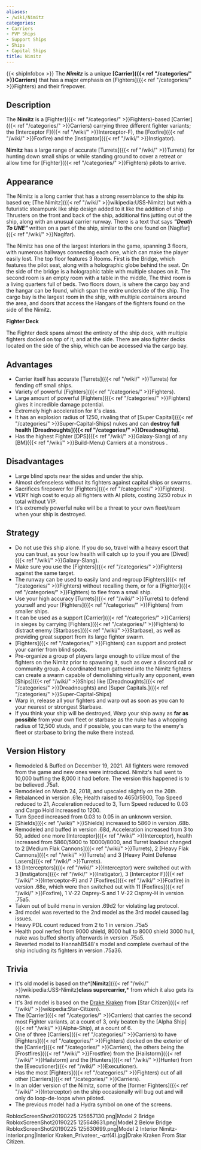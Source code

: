```yaml
---
aliases:
- /wiki/Nimitz
categories:
- Carriers
- PVP Ships
- Support Ships
- Ships
- Capital Ships
title: Nimitz
---
```


{{< shipInfobox >}} The **_Nimitz_** is a unique **[Carrier]({{< ref "/categories/" >}}Carriers)** that has a major emphasis on [Fighters]({{< ref "/categories/" >}}Fighters) and their firepower.

## Description

The **Nimitz** is a [Fighter]({{< ref "/categories/" >}}Fighters)-based [Carrier]({{< ref "/categories/" >}}Carriers) carrying three different fighter variants; the [Interceptor F]({{< ref "/wiki/" >}}Interceptor-F), the [Foxfire]({{< ref "/wiki/" >}}Foxfire) and the [Instigator]({{< ref "/wiki/" >}}Instigator).

**Nimitz** has a large range of accurate [Turrets]({{< ref "/wiki/" >}}Turrets) for hunting down small ships or while standing ground to cover a retreat or allow time for [Fighter]({{< ref "/categories/" >}}Fighters) pilots to arrive.

## Appearance

The Nimitz is a long carrier that has a strong resemblance to the ship its based on; [The Nimitz]({{< ref "/wiki/" >}}wikipedia:USS-Nimitz) but with a futuristic steampunk like ship design added to it like the addition of ship Thrusters on the front and back of the ship, additional fins jutting out of the ship, along with an unusual carrier runway. There is a text that says ***"*Death To UNE*"*** written on a part of the ship, similar to the one found on [Naglfar]({{< ref "/wiki/" >}}Naglfar).

The Nimitz has one of the largest interiors in the game, spanning 3 floors, with numerous hallways connecting each one, which can make the player easily lost. The top floor features 3 Rooms. First is the Bridge, which features the pilot seat, along with a holographic globe behind the seat. On the side of the bridge is a holographic table with multiple shapes on it. The second room is an empty room with a table in the middle, The third room is a living quarters full of beds. Two floors down, is where the cargo bay and the hangar can be found, which span the entire underside of the ship. The cargo bay is the largest room in the ship, with multiple containers around the area, and doors that access the Hangars of the fighters found on the side of the Nimitz.

**Fighter Deck**

The Fighter deck spans almost the entirety of the ship deck, with multiple fighters docked on top of it, and at the side. There are also fighter decks located on the side of the ship, which can be accessed via the cargo bay.

## Advantages

- Carrier itself has accurate [Turrets]({{< ref "/wiki/" >}}Turrets) for fending off small ships.
- Variety of powerful [Fighters]({{< ref "/categories/" >}}Fighters).
- Large amount of powerful [Fighters]({{< ref "/categories/" >}}Fighters) gives it incredible damage potential.
- Extremely high acceleration for it's class.
- It has an explosion radius of 1250, rivaling that of [Super Capital]({{< ref "/categories/" >}}Super-Capital-Ships) nukes and can **destroy full health [Dreadnoughts]({{< ref "/categories/" >}}Dreadnoughts)**.
- Has the highest Fighter [DPS]({{< ref "/wiki/" >}}Galaxy-Slang) of any [BM]({{< ref "/wiki/" >}}Build-Menu) Carriers at a monstrous .

## Disadvantages

- Large blind spots near the sides and under the ship.
- Almost defenseless without its fighters against capital ships or swarms.
- Sacrifices firepower for [Fighters]({{< ref "/categories/" >}}Fighters).
- VERY high cost to equip all fighters with AI pilots, costing 3250 robux in total without VIP.
- It's extremely powerful nuke will be a threat to your own fleet/team when your ship is destroyed.

## Strategy

- Do not use this ship alone. If you do so, travel with a heavy escort that you can trust, as your low health will catch up to you if you are [Dived]({{< ref "/wiki/" >}}Galaxy-Slang).
- Make sure you use the [Fighters]({{< ref "/categories/" >}}Fighters) against the same target.
- The runway can be used to easily land and regroup [Fighters]({{< ref "/categories/" >}}Fighters) without recalling them, or for a [Fighter]({{< ref "/categories/" >}}Fighters) to flee from a small ship.
- Use your high accuracy [Turrets]({{< ref "/wiki/" >}}Turrets) to defend yourself and your [Fighters]({{< ref "/categories/" >}}Fighters) from smaller ships.
- It can be used as a support [Carrier]({{< ref "/categories/" >}}Carriers) in sieges by carrying [Fighters]({{< ref "/categories/" >}}Fighters) to distract enemy [Starbases]({{< ref "/wiki/" >}}Starbase), as well as providing great support from its large fighter swarm.
- [Fighters]({{< ref "/categories/" >}}Fighters) can support and protect your carrier from blind spots.
- Pre-organize a group of players large enough to utilize most of the fighters on the Nimitz prior to spawning it, such as over a discord call or community group. A coordinated team gathered into the Nimitz fighters can create a swarm capable of demolishing virtually any opponent, even [Ships]({{< ref "/wiki/" >}}Ships) like [Dreadnoughts]({{< ref "/categories/" >}}Dreadnoughts) and [Super Capitals.]({{< ref "/categories/" >}}Super-Capital-Ships)
- Warp in, release all your fighters and warp out as soon as you can to your nearest or strongest Starbase.
- If you think your ship will be destroyed, Warp your ship away as **far as possible** from your own fleet or starbase as the nuke has a whopping radius of 12,500 studs, and if possible, you can warp to the enemy's fleet or starbase to bring the nuke there instead.

## Version History 

- Remodeled & Buffed on December 19, 2021. All fighters were removed from the game and new ones were introduced. Nimitz's hull went to 10,000 buffing the 8,000 it had before. The version this happened is to be believed .75a1.
- Remodeled on March 24, 2018, and upscaled slightly on the 26th.
- Rebalanced in version .61e; Health raised to 4650/5900, Top Speed reduced to 21, Acceleration reduced to 3, Turn Speed reduced to 0.03 and Cargo Hold increased to 1200.
- Turn Speed increased from 0.03 to 0.05 in an unknown version.
- [Shields]({{< ref "/wiki/" >}}Shields) increased to 5860 in version .68b.
- Remodeled and buffed in version .68d, Acceleration increased from 3 to 50, added one more [Interceptor]({{< ref "/wiki/" >}}Interceptor), health increased from 5860/5900 to 10000/8000, and Turret loadout changed to 2 [Medium Flak Cannons]({{< ref "/wiki/" >}}Turrets), 2 [Heavy Flak Cannons]({{< ref "/wiki/" >}}Turrets) and 3 [Heavy Point Defense Lasers]({{< ref "/wiki/" >}}Turrets).
- 13 [Interceptors]({{< ref "/wiki/" >}}Interceptor) were switched out with 3 [Instigators]({{< ref "/wiki/" >}}Instigator), 3 [Interceptor F]({{< ref "/wiki/" >}}Interceptor-F) and 7 [Foxfires]({{< ref "/wiki/" >}}Foxfire) in version .68e, which were then switched out with 11 [Foxfires]({{< ref "/wiki/" >}}Foxfire), 1 V-22 Osprey-S and 1 V-22 Osprey-H in version .75a5.
- Taken out of build menu in version .69d2 for violating lag protocol.
- 3rd model was reverted to the 2nd model as the 3rd model caused lag issues.
- Heavy PDL count reduced from 2 to 1 in version .75a5
- Health pool nerfed from 9000 shield, 8000 hull to 8000 shield 3000 hull, nuke was buffed shortly afterwards in version .75a5.
- Reverted model to HannahB548's model and complete overhaul of the ship including its fighters in version .75a36.

## Trivia

- It's old model is based on the*[**Nimitz**]({{< ref "/wiki/" >}}wikipedia:USS-Nimitz)**class supercarrier,*** from which it also gets its name.
- It's 3rd model is based on the [Drake Kraken](https://starcitizen.fandom.com/wiki/Kraken) from [Star Citizen]({{< ref "/wiki/" >}}wikipedia:Star-Citizen).
- The [Carrier]({{< ref "/categories/" >}}Carriers) that carries the second most Fighter variants, at a count of 3, only beaten by the [Alpha Ship]({{< ref "/wiki/" >}}Alpha-Ship), at a count of 6.
- One of three [Carriers]({{< ref "/categories/" >}}Carriers) to have [Fighters]({{< ref "/categories/" >}}Fighters) docked on the exterior of the [Carrier]({{< ref "/categories/" >}}Carriers), the others being the [Frostfires]({{< ref "/wiki/" >}}Frostfire) from the [Hailstorm]({{< ref "/wiki/" >}}Hailstorm) and the [Hunters]({{< ref "/wiki/" >}}Hunter) from the [Executioner]({{< ref "/wiki/" >}}Executioner).
- Has the most [Fighters]({{< ref "/categories/" >}}Fighters) out of all other [Carriers]({{< ref "/categories/" >}}Carriers).
- In an older version of the Nimitz, some of the [former Fighters]({{< ref "/wiki/" >}}Interceptor) on the ship occasionally will bug out and will only do loop-de-loops when piloted.
- The previous model had a Hydra symbol on one of the screens.

RobloxScreenShot20190225 125657130.png|Model 2 Bridge RobloxScreenShot20190225 125648631.png|Model 2 Below Bridge RobloxScreenShot20190225 125630699.png|Model 2 Interior Nimitz-interior.png|Interior Kraken_Privateer_-_art_(4).jpg|Drake Kraken From Star Citizen.